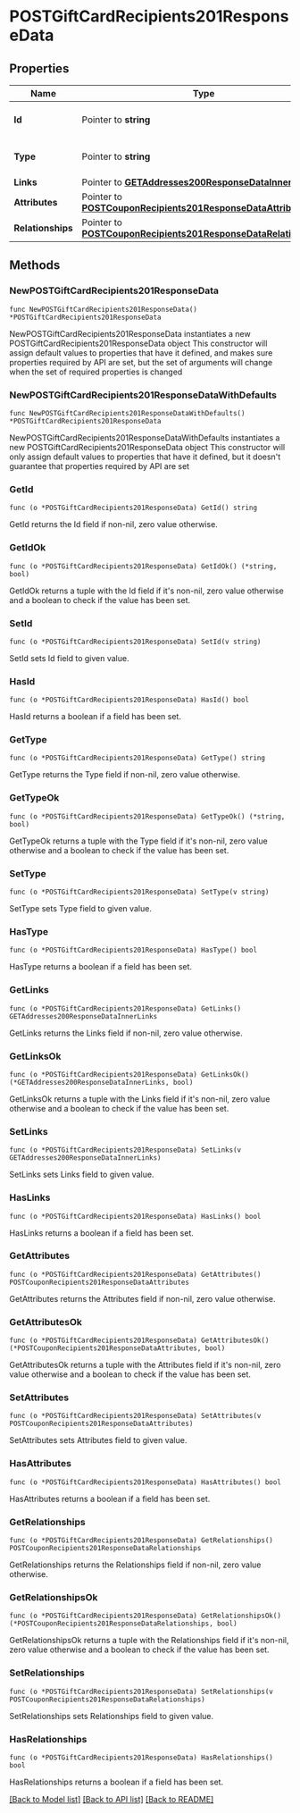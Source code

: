 # POSTGiftCardRecipients201ResponseData

## Properties

Name | Type | Description | Notes
------------ | ------------- | ------------- | -------------
**Id** | Pointer to **string** | The resource&#39;s id | [optional] 
**Type** | Pointer to **string** | The resource&#39;s type | [optional] [default to "gift_card_recipients"]
**Links** | Pointer to [**GETAddresses200ResponseDataInnerLinks**](GETAddresses200ResponseDataInnerLinks.md) |  | [optional] 
**Attributes** | Pointer to [**POSTCouponRecipients201ResponseDataAttributes**](POSTCouponRecipients201ResponseDataAttributes.md) |  | [optional] 
**Relationships** | Pointer to [**POSTCouponRecipients201ResponseDataRelationships**](POSTCouponRecipients201ResponseDataRelationships.md) |  | [optional] 

## Methods

### NewPOSTGiftCardRecipients201ResponseData

`func NewPOSTGiftCardRecipients201ResponseData() *POSTGiftCardRecipients201ResponseData`

NewPOSTGiftCardRecipients201ResponseData instantiates a new POSTGiftCardRecipients201ResponseData object
This constructor will assign default values to properties that have it defined,
and makes sure properties required by API are set, but the set of arguments
will change when the set of required properties is changed

### NewPOSTGiftCardRecipients201ResponseDataWithDefaults

`func NewPOSTGiftCardRecipients201ResponseDataWithDefaults() *POSTGiftCardRecipients201ResponseData`

NewPOSTGiftCardRecipients201ResponseDataWithDefaults instantiates a new POSTGiftCardRecipients201ResponseData object
This constructor will only assign default values to properties that have it defined,
but it doesn't guarantee that properties required by API are set

### GetId

`func (o *POSTGiftCardRecipients201ResponseData) GetId() string`

GetId returns the Id field if non-nil, zero value otherwise.

### GetIdOk

`func (o *POSTGiftCardRecipients201ResponseData) GetIdOk() (*string, bool)`

GetIdOk returns a tuple with the Id field if it's non-nil, zero value otherwise
and a boolean to check if the value has been set.

### SetId

`func (o *POSTGiftCardRecipients201ResponseData) SetId(v string)`

SetId sets Id field to given value.

### HasId

`func (o *POSTGiftCardRecipients201ResponseData) HasId() bool`

HasId returns a boolean if a field has been set.

### GetType

`func (o *POSTGiftCardRecipients201ResponseData) GetType() string`

GetType returns the Type field if non-nil, zero value otherwise.

### GetTypeOk

`func (o *POSTGiftCardRecipients201ResponseData) GetTypeOk() (*string, bool)`

GetTypeOk returns a tuple with the Type field if it's non-nil, zero value otherwise
and a boolean to check if the value has been set.

### SetType

`func (o *POSTGiftCardRecipients201ResponseData) SetType(v string)`

SetType sets Type field to given value.

### HasType

`func (o *POSTGiftCardRecipients201ResponseData) HasType() bool`

HasType returns a boolean if a field has been set.

### GetLinks

`func (o *POSTGiftCardRecipients201ResponseData) GetLinks() GETAddresses200ResponseDataInnerLinks`

GetLinks returns the Links field if non-nil, zero value otherwise.

### GetLinksOk

`func (o *POSTGiftCardRecipients201ResponseData) GetLinksOk() (*GETAddresses200ResponseDataInnerLinks, bool)`

GetLinksOk returns a tuple with the Links field if it's non-nil, zero value otherwise
and a boolean to check if the value has been set.

### SetLinks

`func (o *POSTGiftCardRecipients201ResponseData) SetLinks(v GETAddresses200ResponseDataInnerLinks)`

SetLinks sets Links field to given value.

### HasLinks

`func (o *POSTGiftCardRecipients201ResponseData) HasLinks() bool`

HasLinks returns a boolean if a field has been set.

### GetAttributes

`func (o *POSTGiftCardRecipients201ResponseData) GetAttributes() POSTCouponRecipients201ResponseDataAttributes`

GetAttributes returns the Attributes field if non-nil, zero value otherwise.

### GetAttributesOk

`func (o *POSTGiftCardRecipients201ResponseData) GetAttributesOk() (*POSTCouponRecipients201ResponseDataAttributes, bool)`

GetAttributesOk returns a tuple with the Attributes field if it's non-nil, zero value otherwise
and a boolean to check if the value has been set.

### SetAttributes

`func (o *POSTGiftCardRecipients201ResponseData) SetAttributes(v POSTCouponRecipients201ResponseDataAttributes)`

SetAttributes sets Attributes field to given value.

### HasAttributes

`func (o *POSTGiftCardRecipients201ResponseData) HasAttributes() bool`

HasAttributes returns a boolean if a field has been set.

### GetRelationships

`func (o *POSTGiftCardRecipients201ResponseData) GetRelationships() POSTCouponRecipients201ResponseDataRelationships`

GetRelationships returns the Relationships field if non-nil, zero value otherwise.

### GetRelationshipsOk

`func (o *POSTGiftCardRecipients201ResponseData) GetRelationshipsOk() (*POSTCouponRecipients201ResponseDataRelationships, bool)`

GetRelationshipsOk returns a tuple with the Relationships field if it's non-nil, zero value otherwise
and a boolean to check if the value has been set.

### SetRelationships

`func (o *POSTGiftCardRecipients201ResponseData) SetRelationships(v POSTCouponRecipients201ResponseDataRelationships)`

SetRelationships sets Relationships field to given value.

### HasRelationships

`func (o *POSTGiftCardRecipients201ResponseData) HasRelationships() bool`

HasRelationships returns a boolean if a field has been set.


[[Back to Model list]](../README.md#documentation-for-models) [[Back to API list]](../README.md#documentation-for-api-endpoints) [[Back to README]](../README.md)



